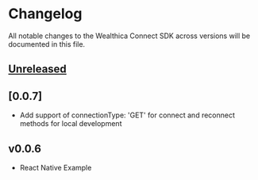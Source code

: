 # Changelog

All notable changes to the Wealthica Connect SDK across versions will be documented in this file.

## [Unreleased]

## [0.0.7]
- Add support of connectionType: 'GET' for connect and reconnect methods for local development

## v0.0.6
- React Native Example

[Unreleased]: https://github.com/wealthica/wealthica-sdk-js/compare/v0.0.6...HEAD
[0.0.6]: https://github.com/wealthica/wealthica-sdk-js/compare/v0.0.6...v0.0.5

